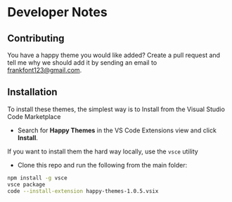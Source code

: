# Developer Notes

## Contributing

You have a happy theme you would like added? Create a pull request and tell me why we should add it by sending an email to frankfont123@gmail.com.

## Installation 
To install these themes, the simplest way is to Install from the Visual Studio Code Marketplace

- Search for **Happy Themes** in the VS Code Extensions view and click **Install**.

If you want to install them the hard way locally, use the `vsce` utility 

- Clone this repo and run the following from the main folder:

```bash
npm install -g vsce
vsce package
code --install-extension happy-themes-1.0.5.vsix
```

